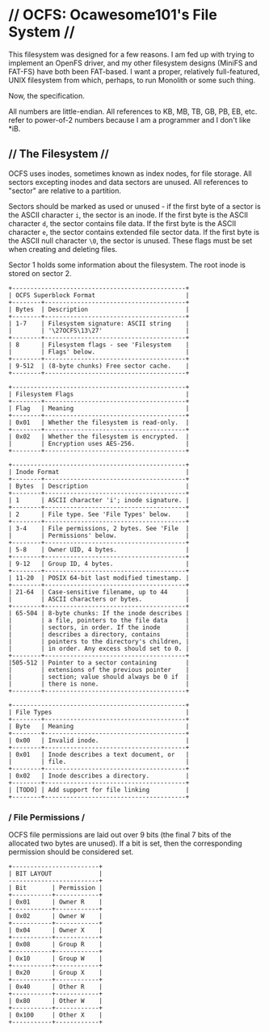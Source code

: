 # // OCFS: Ocawesome101's File System //

This filesystem was designed for a few reasons. I am fed up with trying to implement an OpenFS driver, and my other filesystem designs (MiniFS and FAT-FS) have both been FAT-based. I want a proper, relatively full-featured, UNIX filesystem from which, perhaps, to run Monolith or some such thing.

Now, the specification.

All numbers are little-endian. All references to KB, MB, TB, GB, PB, EB, etc. refer to power-of-2 numbers because I am a programmer and I don't like \*iB.

## // The Filesystem //

OCFS uses inodes, sometimes known as index nodes, for file storage. All sectors excepting inodes and data sectors are unused. All references to "sector" are relative to a partition.

Sectors should be marked as used or unused - if the first byte of a sector is the ASCII character `i`, the sector is an inode. If the first byte is the ASCII character `d`, the sector contains file data. If the first byte is the ASCII character `e`, the sector contains extended file sector data. If the first byte is the ASCII null character `\0`, the sector is unused. These flags must be set when creating and deleting files.

Sector 1 holds some information about the filesystem. The root inode is stored on sector 2.

```
+------------------------------------------------+
| OCFS Superblock Format                         |
+--------+---------------------------------------+
| Bytes  | Description                           |
+--------+---------------------------------------+
| 1-7    | Filesystem signature: ASCII string    |
|        | '\27OCFS\13\27'                       |
+--------+---------------------------------------+
| 8      | Filesystem flags - see 'Filesystem    |
|        | Flags' below.                         |
+--------+---------------------------------------+
| 9-512  | (8-byte chunks) Free sector cache.    |
+--------+---------------------------------------+

+------------------------------------------------+
| Filesystem Flags                               |
+--------+---------------------------------------+
| Flag   | Meaning                               |
+--------+---------------------------------------+
| 0x01   | Whether the filesystem is read-only.  |
+--------+---------------------------------------+
| 0x02   | Whether the filesystem is encrypted.  |
|        | Encryption uses AES-256.              |
+--------+---------------------------------------+

+------------------------------------------------+
| Inode Format                                   |
+--------+---------------------------------------+
| Bytes  | Description                           |
+--------+---------------------------------------+
| 1      | ASCII character 'i'; inode signature. |
+--------+---------------------------------------+
| 2      | File type. See 'File Types' below.    |
+--------+---------------------------------------+
| 3-4    | File permissions, 2 bytes. See 'File  |
|        | Permissions' below.                   |
+--------+---------------------------------------+
| 5-8    | Owner UID, 4 bytes.                   |
+--------+---------------------------------------+
| 9-12   | Group ID, 4 bytes.                    |
+--------+---------------------------------------+
| 11-20  | POSIX 64-bit last modified timestamp. |
+--------+---------------------------------------+
| 21-64  | Case-sensitive filename, up to 44     |
|        | ASCII characters or bytes.            |
+--------+---------------------------------------+
| 65-504 | 8-byte chunks: If the inode describes |
|        | a file, pointers to the file data     |
|        | sectors, in order. If the inode       |
|        | describes a directory, contains       |
|        | pointers to the directory's children, |
|        | in order. Any excess should set to 0. |
+--------+---------------------------------------+
|505-512 | Pointer to a sector containing        |
|        | extensions of the previous pointer    |
|        | section; value should always be 0 if  |
|        | there is none.                        |
+--------+---------------------------------------+

+------------------------------------------------+
| File Types                                     |
+--------+---------------------------------------+
| Byte   | Meaning                               |
+--------+---------------------------------------+
| 0x00   | Invalid inode.                        |
+--------+---------------------------------------+
| 0x01   | Inode describes a text document, or   |
|        | file.                                 |
+--------+---------------------------------------+
| 0x02   | Inode describes a directory.          |
+--------+---------------------------------------+
| [TODO] | Add support for file linking          |
+--------+---------------------------------------+
```

### / File Permissions /

OCFS file permissions are laid out over 9 bits (the final 7 bits of the allocated two bytes are unused). If a bit is set, then the corresponding permission should be considered set.

```
+------------------------+
| BIT LAYOUT             |
-------------------------+
| Bit       | Permission |
+-----------+------------+
| 0x01      | Owner R    |
+-----------+------------+
| 0x02      | Owner W    |
+-----------+------------+
| 0x04      | Owner X    |
+-----------+------------+
| 0x08      | Group R    |
+-----------+------------+
| 0x10      | Group W    |
+-----------+------------+
| 0x20      | Group X    |
+-----------+------------+
| 0x40      | Other R    |
+-----------+------------+
| 0x80      | Other W    |
+-----------+------------+
| 0x100     | Other X    |
+-----------+------------+
```
